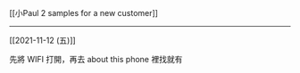 [[小Paul 2 samples for a  new customer]]

---

[[2021-11-12 (五)]]

先將 WIFI 打開，再去 about this phone 裡找就有